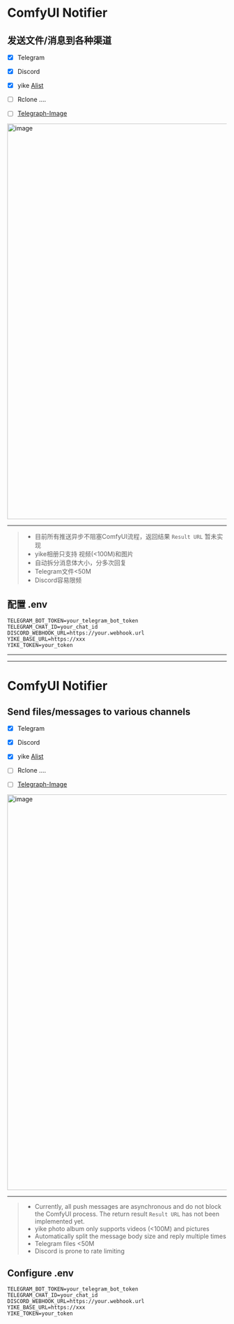 # ComfyUI Notifier


## 发送文件/消息到各种渠道

- [x] Telegram
- [x] Discord
- [x] yike [Alist](https://github.com/alist-org/alist.git) 
- [ ] Rclone ....
- [ ] [Telegraph-Image](https://github.com/cf-pages/Telegraph-Image.git)


<img width="907" alt="image" src="https://github.com/GentlemanHu/ComfyUI-Notifier/assets/34559079/e764aa8a-7682-495b-9e1e-876a6c410155">

---

> - 目前所有推送异步不阻塞ComfyUI流程，返回结果 `Result URL` 暂未实现
> - yike相册只支持 视频(<100M)和图片
> - 自动拆分消息体大小，分多次回复
> - Telegram文件<50M
> - Discord容易限频

## 配置 .env

```
TELEGRAM_BOT_TOKEN=your_telegram_bot_token
TELEGRAM_CHAT_ID=your_chat_id
DISCORD_WEBHOOK_URL=https://your.webhook.url
YIKE_BASE_URL=https://xxx
YIKE_TOKEN=your_token
```

---
---

# ComfyUI Notifier


## Send files/messages to various channels

- [x] Telegram
- [x] Discord
- [x] yike [Alist](https://github.com/alist-org/alist.git) 
- [ ] Rclone ....
- [ ] [Telegraph-Image](https://github.com/cf-pages/Telegraph-Image.git)


<img width="907" alt="image" src="https://github.com/GentlemanHu/ComfyUI-Notifier/assets/34559079/e764aa8a-7682-495b-9e1e-876a6c410155">

---

> - Currently, all push messages are asynchronous and do not block the ComfyUI process. The return result `Result URL` has not been implemented yet.
> - yike photo album only supports videos (<100M) and pictures
> - Automatically split the message body size and reply multiple times
> - Telegram files <50M
> - Discord is prone to rate limiting

## Configure .env

```
TELEGRAM_BOT_TOKEN=your_telegram_bot_token
TELEGRAM_CHAT_ID=your_chat_id
DISCORD_WEBHOOK_URL=https://your.webhook.url
YIKE_BASE_URL=https://xxx
YIKE_TOKEN=your_token
```
